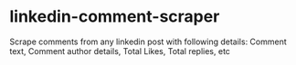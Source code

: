 # linkedin-comment-scraper
Scrape comments from any linkedin post with following details: Comment text, Comment author details, Total Likes, Total replies, etc

